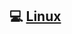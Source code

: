 ## :computer: [Linux](https://github.com/HaihuaHaihua/TechStack/blob/master/LinuxLearning/LinuxLearning.md)

